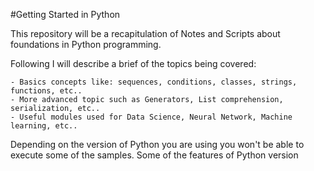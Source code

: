 #Getting Started in Python

This repository will be a recapitulation of Notes and Scripts about foundations in Python programming.

Following I will describe a brief of the topics being covered:

	- Basics concepts like: sequences, conditions, classes, strings, functions, etc..
	- More advanced topic such as Generators, List comprehension, serialization, etc..
	- Useful modules used for Data Science, Neural Network, Machine learning, etc..

Depending on the version of Python you are using you won't be able to execute some of the samples.
Some of the features of Python version 
